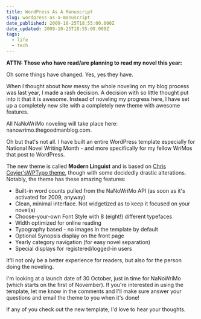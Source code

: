 ```yaml
---
title: WordPress As A Manuscript
slug: wordpress-as-a-manuscript
date_published: 2009-10-25T18:55:00.000Z
date_updated: 2009-10-25T18:55:00.000Z
tags:
  - life
  - tech
---
```


**ATTN: Those who have read/are planning to read my novel this year:**

Oh some things have changed. Yes, yes they have.

When I thought about how messy the whole noveling on my blog process was last year, I made a rash decision. A decision with so little thought put into it that it is awesome. Instead of noveling my progress here, I have set up a completely new site with a completely new theme with awesome features.

All NaNoWriMo noveling will take place here: nanowrimo.thegoodmanblog.com.

Oh but that's not all. I have built an entire WordPress template especially for National Novel Writing Month - and more specifically for my fellow WriMos that post to WordPress.

The new theme is called **Modern Linguist** and is based on [Chris Coyier's](http://css-tricks.com)[WPTypo theme](http://digwp.com/2009/06/free-theme-wp-typo/), though with some decidedly drastic alterations. Notably, the theme has these amazing features:

- Built-in word counts pulled from the NaNoWriMo API (as soon as it's activated for 2009, anyway)
- Clean, minimal interface. Not widgetized as to keep it focused on your novel(s)
- Choose-your-own Font Style with 8 (eight!) different typefaces
- Width optimized for online reading
- Typography based - no images in the template by default
- Optional Synopsis display on the front page
- Yearly category navigation (for easy novel separation)
- Special displays for registered/logged-in users

It'll not only be a better experience for readers, but also for the person doing the noveling.

I'm looking at a launch date of 30 October, just in time for NaNoWriMo (which starts on the first of November). If you're interested in using the template, let me know in the comments and I'll make sure answer your questions and email the theme to you when it's done!

If any of you check out the new template, I'd love to hear your thoughts.

